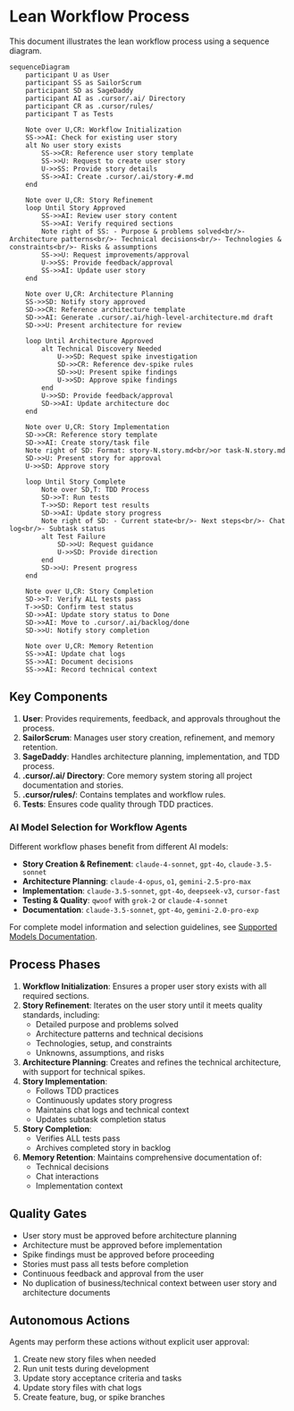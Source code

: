 # Lean Workflow Process

This document illustrates the lean workflow process using a sequence diagram.

```mermaid
sequenceDiagram
    participant U as User
    participant SS as SailorScrum
    participant SD as SageDaddy
    participant AI as .cursor/.ai/ Directory
    participant CR as .cursor/rules/
    participant T as Tests

    Note over U,CR: Workflow Initialization
    SS->>AI: Check for existing user story
    alt No user story exists
        SS->>CR: Reference user story template
        SS->>U: Request to create user story
        U->>SS: Provide story details
        SS->>AI: Create .cursor/.ai/story-#.md
    end

    Note over U,CR: Story Refinement
    loop Until Story Approved
        SS->>AI: Review user story content
        SS->>AI: Verify required sections
        Note right of SS: - Purpose & problems solved<br/>- Architecture patterns<br/>- Technical decisions<br/>- Technologies & constraints<br/>- Risks & assumptions
        SS->>U: Request improvements/approval
        U->>SS: Provide feedback/approval
        SS->>AI: Update user story
    end

    Note over U,CR: Architecture Planning
    SS->>SD: Notify story approved
    SD->>CR: Reference architecture template
    SD->>AI: Generate .cursor/.ai/high-level-architecture.md draft
    SD->>U: Present architecture for review
    
    loop Until Architecture Approved
        alt Technical Discovery Needed
            U->>SD: Request spike investigation
            SD->>CR: Reference dev-spike rules
            SD->>U: Present spike findings
            U->>SD: Approve spike findings
        end
        U->>SD: Provide feedback/approval
        SD->>AI: Update architecture doc
    end

    Note over U,CR: Story Implementation
    SD->>CR: Reference story template
    SD->>AI: Create story/task file
    Note right of SD: Format: story-N.story.md<br/>or task-N.story.md
    SD->>U: Present story for approval
    U->>SD: Approve story
    
    loop Until Story Complete
        Note over SD,T: TDD Process
        SD->>T: Run tests
        T->>SD: Report test results
        SD->>AI: Update story progress
        Note right of SD: - Current state<br/>- Next steps<br/>- Chat log<br/>- Subtask status
        alt Test Failure
            SD->>U: Request guidance
            U->>SD: Provide direction
        end
        SD->>U: Present progress
    end

    Note over U,CR: Story Completion
    SD->>T: Verify ALL tests pass
    T->>SD: Confirm test status
    SD->>AI: Update story status to Done
    SD->>AI: Move to .cursor/.ai/backlog/done
    SD->>U: Notify story completion

    Note over U,CR: Memory Retention
    SS->>AI: Update chat logs
    SS->>AI: Document decisions
    SS->>AI: Record technical context
```

## Key Components

1. **User**: Provides requirements, feedback, and approvals throughout the process.
2. **SailorScrum**: Manages user story creation, refinement, and memory retention.
3. **SageDaddy**: Handles architecture planning, implementation, and TDD process.
4. **.cursor/.ai/ Directory**: Core memory system storing all project documentation and stories.
5. **.cursor/rules/**: Contains templates and workflow rules.
6. **Tests**: Ensures code quality through TDD practices.

### AI Model Selection for Workflow Agents

Different workflow phases benefit from different AI models:

- **Story Creation & Refinement**: `claude-4-sonnet`, `gpt-4o`, `claude-3.5-sonnet`
- **Architecture Planning**: `claude-4-opus`, `o1`, `gemini-2.5-pro-max`
- **Implementation**: `claude-3.5-sonnet`, `gpt-4o`, `deepseek-v3`, `cursor-fast`
- **Testing & Quality**: `qwoof` with `grok-2` or `claude-4-sonnet`
- **Documentation**:  `claude-3.5-sonnet`, `gpt-4o`, `gemini-2.0-pro-exp`

For complete model information and selection guidelines, see [Supported Models Documentation](./supported-models.md).

## Process Phases

1. **Workflow Initialization**: Ensures a proper user story exists with all required sections.
2. **Story Refinement**: Iterates on the user story until it meets quality standards, including:
   - Detailed purpose and problems solved
   - Architecture patterns and technical decisions
   - Technologies, setup, and constraints
   - Unknowns, assumptions, and risks
3. **Architecture Planning**: Creates and refines the technical architecture, with support for technical spikes.
4. **Story Implementation**: 
   - Follows TDD practices
   - Continuously updates story progress
   - Maintains chat logs and technical context
   - Updates subtask completion status
5. **Story Completion**: 
   - Verifies ALL tests pass
   - Archives completed story in backlog
6. **Memory Retention**: Maintains comprehensive documentation of:
   - Technical decisions
   - Chat interactions
   - Implementation context

## Quality Gates

- User story must be approved before architecture planning
- Architecture must be approved before implementation
- Spike findings must be approved before proceeding
- Stories must pass all tests before completion
- Continuous feedback and approval from the user
- No duplication of business/technical context between user story and architecture documents

## Autonomous Actions

Agents may perform these actions without explicit user approval:
1. Create new story files when needed
2. Run unit tests during development
3. Update story acceptance criteria and tasks
4. Update story files with chat logs
5. Create feature, bug, or spike branches



